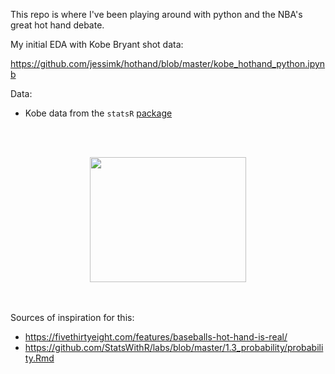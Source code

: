 This repo is where I've been playing around with python and the NBA's great hot hand debate.

My initial EDA with Kobe Bryant shot data:

https://github.com/jessimk/hothand/blob/master/kobe_hothand_python.ipynb

Data:
- Kobe data from the `statsR` [package](https://github.com/StatsWithR/statsr/tree/master/data)

<br><br>
<p align="center">   
<a href="https://media.giphy.com/media/q5hVhkKwKHDuo/giphy-tumblr.gif"><img width="250" height="200" src="https://media.giphy.com/media/q5hVhkKwKHDuo/giphy-tumblr.gif"></a>

</p>

<br><br>
Sources of inspiration for this:

- https://fivethirtyeight.com/features/baseballs-hot-hand-is-real/
- https://github.com/StatsWithR/labs/blob/master/1.3_probability/probability.Rmd
